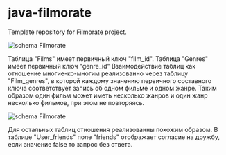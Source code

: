 # java-filmorate
Template repository for Filmorate project.

![schema Filmorate](E:\dev\java-filmorate\Schema_Filmorate.png)

Таблица "Films" имеет первичный ключ "film_id". Таблица "Genres" имеет первичный ключ "genre_id"
Взаимодействие таблиц как отношение многие-ко-многим реализованно через таблицу "Film_genres", в которой каждому 
значению первичного составного ключа соответствует запись об одном фильме и одном жанре. Таким образом один
фильм может иметь несколько жанров и один жанр несколько фильмов, при этом не повторяясь.

![schema Filmorate](E:\dev\java-filmorate\film_genres.png)

Для остальных таблиц отношения реализованны похожим образом.
В таблице "User_friends" поле "friends" отображает согласие на дружбу, если значение false то запрос без ответа.